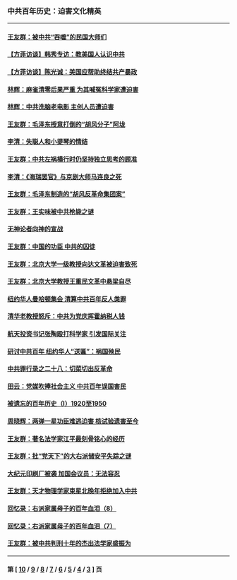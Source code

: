 ### 中共百年历史：迫害文化精英
---
#### [王友群：被中共“吞噬”的民国大师们](../../pages/nf1176111/n13942620.md?03270430) 
#### [【方菲访谈】韩秀专访：教美国人认识中共](../../pages/nf1176111/n13821310.md?03270430) 
#### [【方菲访谈】陈光诚：美国应帮助终结共产暴政](../../pages/nf1176111/n13759521.md?03270430) 
#### [林辉：麻雀清零后果严重 为其喊冤科学家遭迫害](../../pages/nf1176111/n13746900.md?03270430) 
#### [林辉：中共洗脑老电影 主创人员遭迫害](../../pages/nf1176111/n13699437.md?03270430) 
#### [王友群：毛泽东授意打倒的“胡风分子”阿垅](../../pages/nf1176111/n13592541.md?03270430) 
#### [李清：失聪人和小提琴的情结](../../pages/nf1176111/n13459280.md?03270430) 
#### [王友群：中共左祸横行时仍坚持独立思考的顾准](../../pages/nf1176111/n13444722.md?03270430) 
#### [李清：《海瑞罢官》与京剧大师马连良之死](../../pages/nf1176111/n13412316.md?03270430) 
#### [王友群：毛泽东制造的“胡风反革命集团案”](../../pages/nf1176111/n13324909.md?03270430) 
#### [王友群：王实味被中共枪毙之谜](../../pages/nf1176111/n13307502.md?03270430) 
#### [无神论者向神的宣战](../../pages/nf1176111/n13281535.md?03270430) 
#### [王友群：中国的功臣 中共的囚徒](../../pages/nf1176111/n13291790.md?03270430) 
#### [王友群：北京大学一级教授向达文革被迫害致死](../../pages/nf1176111/n13150966.md?03270430) 
#### [王友群：北京大学教授王重民文革中悬梁自尽](../../pages/nf1176111/n13084645.md?03270430) 
#### [纽约华人曼哈顿集会 清算中共百年反人类罪](../../pages/nf1176111/n13084157.md?03270430) 
#### [清华老教授怒斥：中共为党庆挥霍纳税人钱](../../pages/nf1176111/n13071430.md?03270430) 
#### [航天投资书记张陶殴打科学家 引发国际关注](../../pages/nf1176111/n13069132.md?03270430) 
#### [研讨中共百年 纽约华人“送匾”：祸国殃民](../../pages/nf1176111/n13057367.md?03270430) 
#### [中共罪行录之二十八：切菜切出反革命](../../pages/nf1176111/n13030600.md?03270430) 
#### [田云：党媒吹捧社会主义 中共百年误国害民](../../pages/nf1176111/n13006682.md?03270430) 
#### [被遗忘的百年历史（I）1920至1950](../../pages/nf1176111/n12986411.md?03270430) 
#### [周晓辉：两弹一星功臣难逃迫害 核试验遗害至今](../../pages/nf1176111/n12974997.md?03270430) 
#### [王友群：著名法学家江平最刻骨铭心的经历](../../pages/nf1176111/n12970787.md?03270430) 
#### [王友群：批“党天下”的大右派储安平失踪之谜](../../pages/nf1176111/n12954229.md?03270430) 
#### [大纪元印刷厂被袭 加国会议员：无法容忍](../../pages/nf1176111/n12883028.md?03270430) 
#### [王友群：天才物理学家束星北晚年拒绝加入中共](../../pages/nf1176111/n12792913.md?03270430) 
#### [回忆录：右派家属母子的百年血泪（8）](../../pages/nf1176111/n12706196.md?03270430) 
#### [回忆录：右派家属母子的百年血泪（7）](../../pages/nf1176111/n12706191.md?03270430) 
#### [王友群：被中共判刑十年的杰出法学家盛振为](../../pages/nf1176111/n12706141.md?03270430) 

---
#### 第 [ [10](./10.md?03270430) / [9](./9.md?03270430) / [8](./8.md?03270430) / [7](./7.md?03270430) / [6](./6.md?03270430) / [5](./5.md?03270430) / [4](./4.md?03270430) / [3](./3.md?03270430) ] 页
